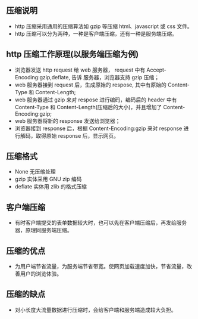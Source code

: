 
## 压缩说明
- http 压缩采用通用的压缩算法如 gzip 等压缩 html、javascript 或 css 文件。
- http 压缩可以分为两种，一种是客户端压缩，还有一种是服务端压缩。

## http 压缩工作原理(以服务端压缩为例)
- 浏览器发送 http request 给 web 服务器， request 中有 Accept-Encoding:gzip,deflate, 告诉
  服务器，浏览器支持 gzip 压缩；
- web 服务器接到 request 后，生成原始的 respose, 其中有原始的 Content-Type 和 Content-Length;
- web 服务器通过 gzip 来对 respose 进行编码，编码后的 header 中有 Content-Type 和
  Content-Length(压缩后的大小)，并且增加了 Content-Encoding:gzip;
- web 服务器将新的 response 发送给浏览器；
- 浏览器接到 response 后，根据 Content-Encoding:gzip 来对 response 进行解码，取得原始 response
  后，显示网页。

## 压缩格式
- None     无压缩处理
- gzip     实体采用 GNU zip 编码
- deflate  实体用 zlib 的格式压缩

## 客户端压缩
- 有时客户端提交的表单数据较大时，也可以先在客户端压缩后，再发给服务器，原理同服务端压缩。

## 压缩的优点
- 为用户端节省流量，为服务端节省带宽。使网页加载速度加快，节省流量，改善用户的浏览体验。

## 压缩的缺点
- 对小长度大流量数据进行压缩时，会给客户端和服务端造成较大负担。
